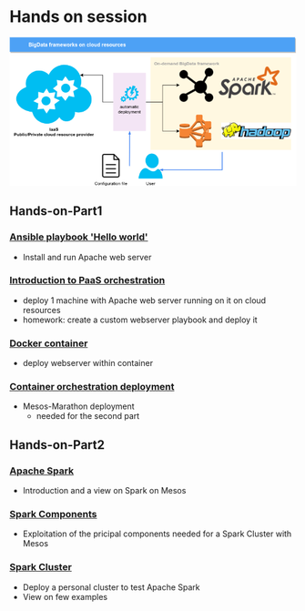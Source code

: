 # Hands on session

[![tosca](img/handson.png)](https://dodas-ts.github.io/SOSC-2018/img/handson.png)

## Hands-on-Part1

### [Ansible playbook 'Hello world'](ansible.md)

- Install and run Apache web server

### [Introduction to PaaS orchestration](orchent.md)

- deploy 1 machine with Apache web server running on it on cloud resources
- homework: create a custom webserver playbook and deploy it

### [Docker container](docker.md)

- deploy webserver within container

### [Container orchestration deployment](mesos.md)

- Mesos-Marathon deployment
  - needed for the second part

## Hands-on-Part2

### [Apache Spark](apache_spark.md)

- Introduction and a view on Spark on Mesos

### [Spark Components](spark_components.md)

- Exploitation of the pricipal components needed for a Spark Cluster with Mesos

### [Spark Cluster](spark_cluster.md)

- Deploy a personal cluster to test Apache Spark
- View on few examples